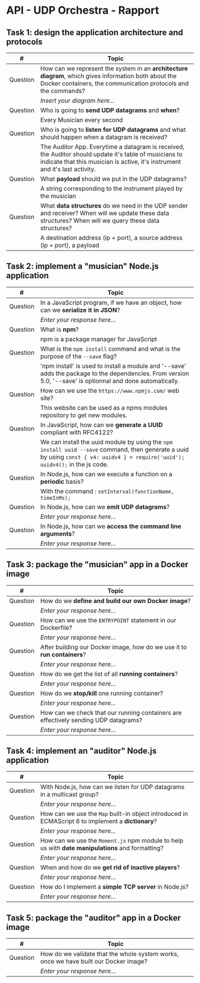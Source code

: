 # API - UDP Orchestra - Rapport
## Task 1: design the application architecture and protocols

| #        | Topic                                                                                                                                                                                  |
|----------|----------------------------------------------------------------------------------------------------------------------------------------------------------------------------------------|
| Question | How can we represent the system in an **architecture diagram**, which gives information both about the Docker containers, the communication protocols and the commands?                |
|          | *Insert your diagram here...*                                                                                                                                                          |
| Question | Who is going to **send UDP datagrams** and **when**?                                                                                                                                   |
|          | Every Musician every second                                                                                                                                                            |                                                                                                                                                         |
| Question | Who is going to **listen for UDP datagrams** and what should happen when a datagram is received?                                                                                       |
|          | The Auditor App. Everytime a datagram is received, the Auditor should update it's table of musicians to indicate that this musician is active, it's instrument and it's last activity. |
| Question | What **payload** should we put in the UDP datagrams?                                                                                                                                   |
|          | A string corresponding to the instrument played by the musician                                                                                                                        |
| Question | What **data structures** do we need in the UDP sender and receiver? When will we update these data structures? When will we query these data structures?                               |
|          | A destination address (ip + port), a source address (ip + port), a payload                                                                                                             |


## Task 2: implement a "musician" Node.js application

| #  | Topic                                                                                                                                                        |
| ---  |--------------------------------------------------------------------------------------------------------------------------------------------------------------|
|Question | In a JavaScript program, if we have an object, how can we **serialize it in JSON**?                                                                          |
| | *Enter your response here...*                                                                                                                                |
|Question | What is **npm**?                                                                                                                                             |
| | npm is a package manager for JavaScript                                                                                                                      |
|Question | What is the `npm install` command and what is the purpose of the `--save` flag?                                                                              |
| | 'npm install' is used to install a module and '--save' adds the package to the dependencies. From version 5.0, '--save' is optionnal and done automatically. |
|Question | How can we use the `https://www.npmjs.com/` web site?                                                                                                        |
| | This website can be used as a npms modules repository to get new modules.                                                                                    |
|Question | In JavaScript, how can we **generate a UUID** compliant with RFC4122?                                                                                        |
| | We can install the uuid module by using the `npm install uuid --save` command, then generate a uuid by using `const { v4: uuidv4 } = require('uuid'); uuidv4();` in the js code.     |
|Question | In Node.js, how can we execute a function on a **periodic** basis?                                                                                           |
| | With the command : `setInterval(functionName, timeInMs);`                                                                                                    |
|Question | In Node.js, how can we **emit UDP datagrams**?                                                                                                               |
| | *Enter your response here...*                                                                                                                                |
|Question | In Node.js, how can we **access the command line arguments**?                                                                                                |
| | *Enter your response here...*                                                                                                                                |


## Task 3: package the "musician" app in a Docker image

| #  | Topic |
| ---  | --- |
|Question | How do we **define and build our own Docker image**?|
| | *Enter your response here...*  |
|Question | How can we use the `ENTRYPOINT` statement in our Dockerfile?  |
| | *Enter your response here...*  |
|Question | After building our Docker image, how do we use it to **run containers**?  |
| | *Enter your response here...*  |
|Question | How do we get the list of all **running containers**?  |
| | *Enter your response here...*  |
|Question | How do we **stop/kill** one running container?  |
| | *Enter your response here...*  |
|Question | How can we check that our running containers are effectively sending UDP datagrams?  |
| | *Enter your response here...*  |


## Task 4: implement an "auditor" Node.js application

| #  | Topic |
| ---  | ---  |
|Question | With Node.js, how can we listen for UDP datagrams in a multicast group? |
| | *Enter your response here...*  |
|Question | How can we use the `Map` built-in object introduced in ECMAScript 6 to implement a **dictionary**?  |
| | *Enter your response here...* |
|Question | How can we use the `Moment.js` npm module to help us with **date manipulations** and formatting?  |
| | *Enter your response here...* |
|Question | When and how do we **get rid of inactive players**?  |
| | *Enter your response here...* |
|Question | How do I implement a **simple TCP server** in Node.js?  |
| | *Enter your response here...* |


## Task 5: package the "auditor" app in a Docker image

| #  | Topic |
| ---  | --- |
|Question | How do we validate that the whole system works, once we have built our Docker image? |
| | *Enter your response here...* |
